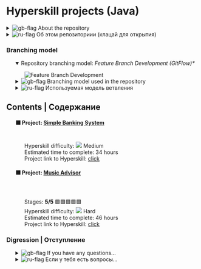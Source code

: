 <!DOCTYPE html>
<html>
<head>
    <meta charset="UTF-8">
</head>
<body>
<div class="main-content">
    <h1>Hyperskill projects (Java)</h1>
    </table>
    <div class="about-repository">
        <details>
            <summary>
                <img src="https://flagpedia.net/data/flags/icon/16x12/us.png" alt="gb-flag">
                About the repository
            </summary>
            <ul>
                <p>
                    This repository doesn't contain an independent software project, but is a collection of completed 
                    projects from the JetBrains educational platform - hyperskill.org. Of course, this use of a git 
                    repository is somewhat at odds with the native use, in which one project corresponds to one
                    repository. However, the goal pursued during creation is different from native use: not to multiply
                    entities (repositories), collecting the results of training on the hyperskill in one storage.
                </p>
            </ul>
        </details>
        <details>
            <summary>
                <img src="https://flagpedia.net/data/flags/icon/16x12/ru.png" alt="ru-flag">
                Об этом репозиториии (клацай для открытия)
            </summary>
            <ul>
                <p>
                    Этот репозиторий не содержит самостоятельный программный проект, а представляет собой сборник 
                    выполненных проектов с образовательной платфорымы JetBrains - hyperskill.org. Разумеется, подобное 
                    использование git-репозитория несколько расходится с нативным, в котором одному репозиторию 
                    соотвествует один проект. Однако, преследуемая при создании цель отлична от нативного использования:
                    не множить сущности (репозитории), собрав результаты обучения на hyperskill в одном месте.
                </p>
            </ul>
        </details>
    </div>
    <div class="branching-model">
        <h3>Branching model</h3>
        <ul>
            <details open>
                <summary>
                    Repository branching model: <i>Feature Branch Development (GitFlow)*</i>
                </summary>
                <ul>
                <img src="https://dzone.com/storage/temp/12887668-1577951038067.png" alt="Feature Branch Development">
                </ul>
            </details>
            <details>
                <summary>
                    <img src="https://flagpedia.net/data/flags/icon/16x12/us.png" alt="gb-flag">
                    Branching model used in the repository
                </summary>
                <ul>
                    <p>
                        The repository uses "Feature Branch Development (also known as GitFlow)"-like branching model 
                        with some differences:
                        <ul>
                            <li>
                                the master branch is common for all software projects in the repository;
                            </li>
                            <li>
                                all branches, except for the "master branch", are repeated for each contained project 
                                and have a name like "project-x /branch-name/sub-name" (for example, 
                                music-advisor/feature/some-new-feature);
                            </li>
                        </ul>
                    </p>
                </ul>
            </details>
            <details>
                <summary>
                    <img src="https://flagpedia.net/data/flags/icon/16x12/ru.png" alt="ru-flag">
                    Используемая модель ветвления
                </summary>
                <ul>
                    <p>
                        В репозитории используется Feature Branch Development (a.k.a., GitFlow) с некоторыми 
                        изменениями:
                        <ul>
                            <li>
                                ветка master общая для всех программных проектов репозитория;
                            </li>
                            <li>
                                все ветки, кроме "master", повторяются для каждого проекта и имеют имя вида 
                                "project-x/branch-name/sub-name" (например music-advisor/feature/some-new-feature);
                            </li>
                        </ul>
                    </p>
                </ul>
            </details>
        </ul>
    </div>
    <div class="contents">
        <h2>Contents | Содержание</h2>
        <ul>
                <h4>⬛ Project: <a href="">Simple Banking System</a></h4>
            <ul>
                <p>
                    <img src="https://img.shields.io/badge/JDBC-informational?style=flat&color=white"alt=""/>
                    <img src="https://img.shields.io/badge/SQL-informational?style=flat&color=white" alt=""/>
                    <img src="https://img.shields.io/badge/SQLite-informational?style=flat&color=white" alt=""/>
                    <img src="https://img.shields.io/badge/MVP-informational?style=flat&color=white" alt=""/>
                    <br>
                    Hyperskill difficulty: 
                        <img src="https://hyperskill.azureedge.net/static/img/medium.ac4afb2f.svg"> Medium<br>
                    Estimated time to complete: 34 hours<br>
                    Project link to Hyperskill: <a href="https://hyperskill.org/projects/93">click</a> <br>
                </p>
            </ul>
            <h4>⬛ Project: 
                <a  
                    href="https://github.com/makhlov/hyperskill-projects/tree/music-advisor/develop/music-advisor">
                    Music Advisor
                </a>
            </h4>
            <ul>
                <p>
                    <img src="https://img.shields.io/badge/Spotify’s API-informational?style=flat&color=white" alt=""/>
                    <img src="https://img.shields.io/badge/JSON-informational?style=flat&color=white" alt=""/>
                    <img src="https://img.shields.io/badge/OAuth 2.0-informational?style=flat&color=white" alt=""/>
                    <img src="https://img.shields.io/badge/REST-informational?style=flat&color=white" alt=""/>
                    <br>
                    <img src="https://img.shields.io/badge/MVP-informational?style=flat&color=white" alt=""/>
                    <img src="https://img.shields.io/badge/HTTP Client Server-informational?style=flat&color=white" alt=""/>
                    <img src="https://img.shields.io/badge/Generics-informational?style=flat&color=white" alt=""/>
                    <br>
                    Stages: <b>5/5</b> 🟩🟩🟩🟩🟩<br>
                    Hyperskill difficulty: 
                        <img src="https://hyperskill.azureedge.net/static/img/hard.799bc7f4.svg"> Hard<br>
                    Estimated time to complete: 46 hours<br>
                    Project link to Hyperskill: <a href="https://hyperskill.org/projects/62">click</a> <br>
                </p>
            </ul>
        </ul>
    </div>
    <div class="digression">
        <h3>Digression | Отступление </h3>
        <ul>
         <details>
            <summary>
                <img src="https://flagpedia.net/data/flags/icon/16x12/us.png" alt="gb-flag">
                If you have any questions...
            </summary>
            <p>
                <ul>
                    If you have any questions about the code or suggestions - my contacts can be found on the 
                    <a href="https://github.com/makhlov">GitHub profile page</a> 
                </ul>
            </p>
        </details>
        <details>
            <summary>
                <img src="https://flagpedia.net/data/flags/icon/16x12/ru.png" alt="ru-flag">
                Если у тебя есть вопросы...
            </summary>
            <p>
                <ul>
                    Если у тебя есть какие-либо вопросы по работе кода или предложения по его усовершенствованию - мои 
                    контакты можно найти на <a href="https://github.com/makhlov">странице профиля GitHub</a>
                </ul>
            </p>
        </details>
        </ul>
    </div>
</div>
</body>
</html>